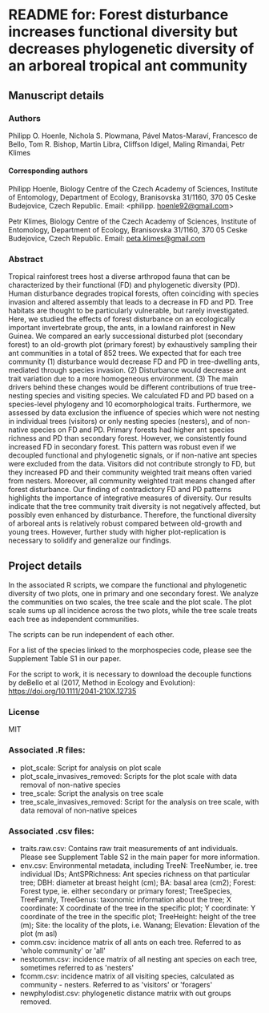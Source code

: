 # README for: Forest disturbance increases functional diversity but decreases phylogenetic diversity of an arboreal tropical ant community## Manuscript details### AuthorsPhilipp O. Hoenle, Nichola S. Plowmana, Pável Matos-Maraví, Francesco de Bello, Tom R. Bishop, Martin Libra, Cliffson Idigel, Maling Rimandai, Petr Klimes#### Corresponding authorsPhilipp Hoenle, Biology Centre of the Czech Academy of Sciences, Institute of Entomology, Department of Ecology, Branisovska 31/1160, 370 05 Ceske Budejovice, Czech Republic. Email: <philipp. hoenle92@gmail.com>Petr Klimes, Biology Centre of the Czech Academy of Sciences, Institute of Entomology, Department of Ecology, Branisovska 31/1160, 370 05 Ceske Budejovice, Czech Republic. Email: <peta.klimes@gmail.com>### AbstractTropical rainforest trees host a diverse arthropod fauna that can be characterized by their functional (FD) and phylogenetic diversity (PD). Human disturbance degrades tropical forests, often coinciding with species invasion and altered assembly that leads to a decrease in FD and PD. Tree habitats are thought to be particularly vulnerable, but rarely investigated.Here, we studied the effects of forest disturbance on an ecologically important invertebrate group, the ants, in a lowland rainforest in New Guinea. We compared an early successional disturbed plot (secondary forest) to an old-growth plot (primary forest) by exhaustively sampling their ant communities in a total of 852 trees.We expected that for each tree community (1) disturbance would decrease FD and PD in tree-dwelling ants, mediated through species invasion. (2) Disturbance would decrease ant trait variation due to a more homogeneous environment. (3) The main drivers behind these changes would be different contributions of true tree-nesting species and visiting species. We calculated FD and PD based on a species-level phylogeny and 10 ecomorphological traits. Furthermore, we assessed by data exclusion the influence of species which were not nesting in individual trees (visitors) or only nesting species (nesters), and of non-native species on FD and PD. Primary forests had higher ant species richness and PD than secondary forest. However, we consistently found increased FD in secondary forest. This pattern was robust even if we decoupled functional and phylogenetic signals, or if non-native ant species were excluded from the data. Visitors did not contribute strongly to FD, but they increased PD and their community weighted trait means often varied from nesters. Moreover, all community weighted trait means changed after forest disturbance. Our finding of contradictory FD and PD patterns highlights the importance of integrative measures of diversity. Our results indicate that the tree community trait diversity is not negatively affected, but possibly even enhanced by disturbance. Therefore, the functional diversity of arboreal ants is relatively robust compared between old-growth and young trees. However, further study with higher plot-replication is necessary to solidify and generalize our findings.## Project details In the associated R scripts, we compare the functional and phylogenetic diversity of two plots, one in primary and one secondary forest.We analyze the communities on two scales, the tree scale and the plot scale. The plot scale sums up all incidence across the two plots, while the tree scale treats each tree as independent communities.The scripts can be run independent of each other.For a list of the species linked to the morphospecies code, please see the Supplement Table S1 in our paper.For the script to work, it is necessary to download the decouple functions by deBello et al (2017, Method in Ecology and Evolution): https://doi.org/10.1111/2041-210X.12735 ### LicenseMIT### Associated .R files:- plot_scale: Script for analysis on plot scale- plot_scale_invasives_removed: Scripts for the plot scale with data removal of non-native species- tree_scale: Script the analysis on tree scale- tree_scale_invasives_removed: Script for the analysis on tree scale, with data removal of non-native speices### Associated .csv files:- traits.raw.csv: Contains raw trait measurements of ant individuals. Please see Supplement Table S2 in the main paper for more information.- env.csv: Environmental metadata, including TreeN: TreeNumber, ie. tree individual IDs; AntSPRichness: Ant species richness on that particular tree; DBH: diameter at breast height (cm); BA: basal area (cm2); Forest: Forest type, ie. either secondary or primary forest; TreeSpecies, TreeFamily, TreeGenus: taxonomic information about the tree; X coordinate: X coordinate of the tree in the specific plot; Y coordinate: Y coordinate of the tree in the specific plot; TreeHeight: height of the tree (m); Site: the locality of the plots, i.e. Wanang; Elevation: Elevation of the plot (m asl)- comm.csv: incidence matrix of all ants on each tree. Referred to as 'whole community' or 'all'- nestcomm.csv: incidence matrix of all nesting ant species on each tree, sometimes referred to as 'nesters'- fcomm.csv: incidence matrix of all visiting species, calculated as community - nesters. Referred to as 'visitors' or 'foragers'- newphylodist.csv: phylogenetic distance matrix with out groups removed.